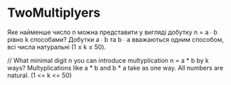 # TwoMultiplyers
Яке найменше число n можна представити у вигляді добутку n = a ∙ b рівно k способами? Добутки a ∙ b та b ∙ a вважаються одним способом, всі числа натуральні (1 ≤ k ≤ 50).

//
What minimal digit n you can introduce multyplication n = a * b by k ways? 
Multyplications like a * b and b * a take as one way. 
All numbers are natural. (1 <= k <= 50)
